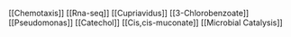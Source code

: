 [[Chemotaxis]]
[[Rna-seq]]
[[Cupriavidus]]
[[3-Chlorobenzoate]]
[[Pseudomonas]]
[[Catechol]]
[[Cis,cis-muconate]]
[[Microbial Catalysis]]
